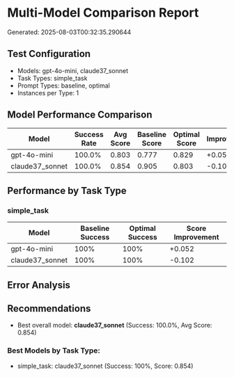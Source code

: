 # Multi-Model Comparison Report

Generated: 2025-08-03T00:32:35.290644

## Test Configuration

- Models: gpt-4o-mini, claude37_sonnet
- Task Types: simple_task
- Prompt Types: baseline, optimal
- Instances per Type: 1

## Model Performance Comparison

| Model | Success Rate | Avg Score | Baseline Score | Optimal Score | Improvement |
|-------|--------------|-----------|----------------|---------------|-------------|
| gpt-4o-mini | 100.0% | 0.803 | 0.777 | 0.829 | +0.052 |
| claude37_sonnet | 100.0% | 0.854 | 0.905 | 0.803 | -0.102 |

## Performance by Task Type


### simple_task

| Model | Baseline Success | Optimal Success | Score Improvement |
|-------|------------------|-----------------|-------------------|
| gpt-4o-mini | 100% | 100% | +0.052 |
| claude37_sonnet | 100% | 100% | -0.102 |

## Error Analysis


## Recommendations

- Best overall model: **claude37_sonnet** (Success: 100.0%, Avg Score: 0.854)

### Best Models by Task Type:

- simple_task: claude37_sonnet (Success: 100%, Score: 0.854)
